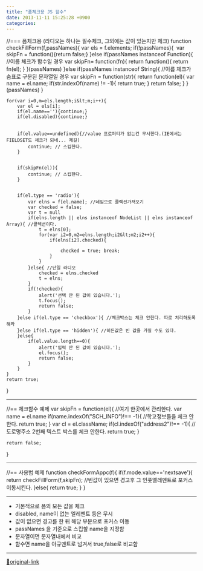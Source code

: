 ```yaml
---
title: "폼체크용 JS 함수"
date: 2013-11-11 15:25:28 +0900
categories: 
---
```

  

//=== 폼체크용 (라디오는 하나는 필수체크, 그외에는 값이 있는지만 체크)
function checkFillForm(f,passNames){
	var els = f.elements;
	if(!passNames){ 
		var skipFn = function(){return false;}
	}else if(passNames instanceof Function){ //이름 체크가 함수일 경우
		var skipFn= function(fn){
			return function(){
				return fn(el);
			}
		}(passNames)
	}else if(passNames instanceof String){ //이름 체크가 숨표로 구분된 문자열일 경우
		var skipFn = function(str){
			return function(el){
				var name = el.name;
				if(str.indexOf(name) != -1){
					return true;
				}
				return false;
			}
		}(passNames)
	}
  

	for(var i=0,m=els.length;i&lt;m;i++){
		var el = els[i];
		if(el.name==''){continue;}
		if(el.disabled){continue;}
  

		if(el.value==undefined){//value 프로퍼티가 없는건 무시한다.(IE에서는 FIELDSET도 체크가 되네... 제길)
			continue; // 스킵한다.
		}
  

		if(skipFn(el)){
			continue; // 스킵한다.
		}
  

		if(el.type == 'radio'){
			var elns = f[el.name]; //네임으로 콜렉션가져오기
			var checked = false;
			var t = null
			if(elns.length || elns instanceof NodeList || elns instanceof Array){ //콜렉션이다.
				t = elns[0];
				for(var i2=0,m2=elns.length;i2&lt;m2;i2++){
					if(elns[i2].checked){ 
						
						checked = true; break;
					}
				}
			}else{ //단일 라디오
				checked = elns.checked
				t = elns;
			}
			if(!checked){
				alert('선택 안 된 값이 있습니다.');
				t.focus();
				return false;
			}
		}else if(el.type == 'checkbox'){ //체크박스는 체크 안한다. 따로 처리하도록 해라
		}else if(el.type == 'hidden'){ //히든값은 빈 값을 가질 수도 있다.
		}else{
			if(el.value.length==0){
				alert('입력 안 된 값이 있습니다.');
				el.focus();
				return false;
			}
		}
	}
	return true;
}



- - - - - -


//== 체크함수 예제
var skipFn = function(el){ //여기 한곳에서 관리한다.
	var name = el.name
	if(name.indexOf("SCH_INFO")!== -1){ //학교정보들을 체크 안한다.
		return true;
	}
	var cl = el.className;
	if(cl.indexOf("address2")!== -1){ // 도로명주소 2번째 텍스트 박스를 체크 안한다.
		return true;
	}
  

	return false;
}
- - - - - -

//== 사용법 예제
function checkFormAppc(f){
	if(f.mode.value=='nextsave'){
		return checkFillForm(f,skipFn); //빈값이 있으면 경고후 그 인풋엘레멘트로 포커스 이동시킨다.
	}else{
		return true;
	}
}

- - - - - -

- 기본적으로 폼의 모든 값을 체크
- disabled, name이 없는 엘레멘트 등은 무시
- 값이 없으면 경고를 한 뒤 해당 부분으로 포커스 이동
- passNames 을 기준으로 스킵할 name을 지정함
- 문자열이면 문자열내에서 비교
- 함수면 name을 아규멘트로 넘겨서 true,false로 비교함






***
[🔗original-link](http://www.mins01.com/mh/tech/read/849)